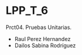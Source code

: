 # LPP_T_6
Prct04. Pruebas Unitarias.                                                                                                    
* Raul Perez Hernandez
* Dailos Sabina Rodríguez
